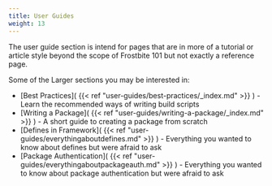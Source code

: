 ```yaml
---
title: User Guides
weight: 13
---
```


The user guide section is intend for pages that are in more of a tutorial or article style
beyond the scope of Frostbite 101 but not exactly a reference page.

<a name="UserGuide"></a>

Some of the Larger sections you may be interested in:

 - [Best Practices]( {{< ref "user-guides/best-practices/_index.md" >}} ) - Learn the recommended ways of writing build scripts
 - [Writing a Package]( {{< ref "user-guides/writing-a-package/_index.md" >}} ) - A short guide to creating a package from scratch
 - [Defines in Framework]( {{< ref "user-guides/everythingaboutdefines.md" >}} ) - Everything you wanted to know about defines but were afraid to ask
 - [Package Authentication]( {{< ref "user-guides/everythingaboutpackageauth.md" >}} ) - Everything you wanted to know about package authentication but were afraid to ask

